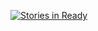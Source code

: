 [![Stories in Ready](https://badge.waffle.io/narisso/narisso.github.io.png?label=ready&title=Ready)](https://waffle.io/narisso/narisso.github.io)
